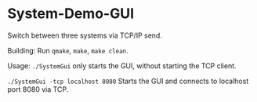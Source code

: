 # System-Demo-GUI
Switch between three systems via TCP/IP send.

Building:
Run `qmake`, `make`, `make clean`.

Usage:
`./SystemGui`
only starts the GUI, without starting the TCP client.

`./SystemGui -tcp localhost 8080`
Starts the GUI and connects to localhost port 8080 via TCP.
